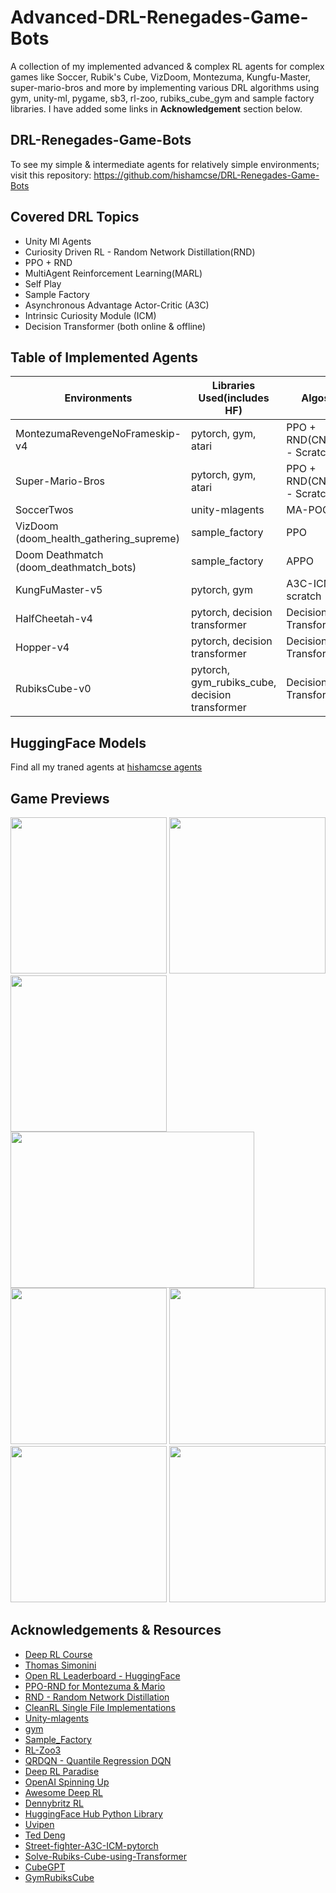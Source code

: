 # Advanced-DRL-Renegades-Game-Bots

A collection of my implemented advanced & complex RL agents for complex games like Soccer, Rubik's Cube, VizDoom, Montezuma, Kungfu-Master, super-mario-bros and more by implementing various DRL algorithms 
using gym, unity-ml, pygame, sb3, rl-zoo, rubiks_cube_gym and sample factory libraries. I have added some links in **Acknowledgement** section below. 

## DRL-Renegades-Game-Bots
To see my simple & intermediate agents for relatively simple environments; visit this repository: https://github.com/hishamcse/DRL-Renegades-Game-Bots

## Covered DRL Topics
  * Unity Ml Agents
  * Curiosity Driven RL - Random Network Distillation(RND)
  * PPO + RND
  * MultiAgent Reinforcement Learning(MARL)
  * Self Play
  * Sample Factory
  * Asynchronous Advantage Actor-Critic (A3C)
  * Intrinsic Curiosity Module (ICM)
  * Decision Transformer (both online & offline)

## Table of Implemented Agents

| **Environments**                       | **Libraries Used(includes HF)**                                       | **Algos**                    | **Kaggle Notebooks** |
|----------------------------------------|-----------------------------------------------------------------------|------------------------------|----------------------|
| MontezumaRevengeNoFrameskip-v4         | pytorch, gym, atari                                                   | PPO + RND(CNN) - Scratch     | [Link](https://www.kaggle.com/code/syedjarullahhisham/drl-extra-personal-unit-5-rnd-montezuma-mario-bros)                     |
| Super-Mario-Bros                       | pytorch, gym, atari                                                   | PPO + RND(CNN) - Scratch     | [Link](https://www.kaggle.com/code/syedjarullahhisham/drl-extra-personal-unit-5-rnd-super-mario-bros)                     |
| SoccerTwos                             | unity-mlagents                                                        | MA-POCA                      | [Link](https://www.kaggle.com/code/syedjarullahhisham/drl-huggingface-unit-7-marl-soccer-2vs2)                     |
| VizDoom (doom_health_gathering_supreme)| sample_factory                                                        | PPO                          | [Link](https://www.kaggle.com/code/syedjarullahhisham/drl-huggingface-unit-8-ii-smpfc-vizdoom-deathmatch)                     |
| Doom Deathmatch (doom_deathmatch_bots) | sample_factory                                                        | APPO                         | [Link](https://www.kaggle.com/code/syedjarullahhisham/drl-huggingface-unit-8-ii-smpfc-vizdoom-deathmatch)                     |
| KungFuMaster-v5                        | pytorch, gym                                                          | A3C-ICM-scratch              | [Link](https://www.kaggle.com/code/syedjarullahhisham/drl-extra-personal-adv-drl-a3c-icm-kungfu-master)
| HalfCheetah-v4                         | pytorch, decision transformer                                         | Decision Transformer         | [Link](https://www.kaggle.com/code/syedjarullahhisham/drl-adv-hf-decisiontransformer-halfcheetah-hopper)
| Hopper-v4                              | pytorch, decision transformer                                         | Decision Transformer         | [Link](https://www.kaggle.com/code/syedjarullahhisham/drl-adv-hf-decisiontransformer-halfcheetah-hopper)
| RubiksCube-v0                          | pytorch, gym_rubiks_cube, decision transformer                        | Decision Transformer         | [Link](https://www.kaggle.com/code/syedjarullahhisham/drl-advanced-decisiontransformer-rubikscube)

## HuggingFace Models
Find all my traned agents at [hishamcse agents](https://huggingface.co/hishamcse)

## Game Previews

<img src="https://www.gymlibrary.dev/_images/montezuma_revenge.gif" height="250"/> <img src="https://media.tenor.com/pKgBbArPChQAAAAC/mario-super.gif" height="250"/> <img src="https://encrypted-tbn0.gstatic.com/images?q=tbn:ANd9GcS1LFs0griZFmQBd1Pw_odjoUN1vdxBY1iz3de2HQFxHMHAlqJA9un1zJRQk8F6LuNjFiM&usqp=CAU" height="250"/> 
  <img src="https://www.gocoder.one/static/unity-ml-agents-soccertwos-b6e8a229df44d79b8d8a559338680026.gif" width="390" height="250"/> <img src="https://www.gymlibrary.dev/_images/kung_fu_master.gif" height="250"/> 
  <img src="https://i.sstatic.net/wgKuG.gif" height="250"/> 
  <img src="https://gymnasium.farama.org/_images/half_cheetah.gif" height="250"/> <img src="https://gymnasium.farama.org/_images/hopper.gif" height="250"/>


## Acknowledgements & Resources
   * [Deep RL Course](https://huggingface.co/learn/deep-rl-course/unit0/introduction)
   * [Thomas Simonini](https://x.com/ThomasSimonini)
   * [Open RL Leaderboard - HuggingFace](https://huggingface.co/spaces/open-rl-leaderboard/leaderboard)
   * [PPO-RND for Montezuma & Mario](https://github.com/alirezakazemipour/PPO-RND/tree/main)
   * [RND - Random Network Distillation](https://medium.com/data-from-the-trenches/curiosity-driven-learning-through-random-network-distillation-488ffd8e5938)
   * [CleanRL Single File Implementations](https://docs.cleanrl.dev/)
   * [Unity-mlagents](https://github.com/Unity-Technologies/ml-agents)
   * [gym](https://www.gymlibrary.dev/index.html)
   * [Sample_Factory](https://www.samplefactory.dev/)
   * [RL-Zoo3](https://stable-baselines3.readthedocs.io/en/master/guide/rl_zoo.html)
   * [QRDQN - Quantile Regression DQN](https://advancedoracademy.medium.com/quantile-regression-dqn-pushing-the-boundaries-of-value-distribution-approximation-in-620af75ec5f3)
   * [Deep RL Paradise](https://github.com/alirezakazemipour/DeepRL-Paradise)
   * [OpenAI Spinning Up](https://spinningup.openai.com/en/latest/)
   * [Awesome Deep RL](https://github.com/kengz/awesome-deep-rl)
   * [Dennybritz RL](https://github.com/dennybritz/reinforcement-learning)
   * [HuggingFace Hub Python Library](https://huggingface.co/docs/huggingface_hub/index)
   * [Uvipen](https://github.com/uvipen)
   * [Ted Deng](https://github.com/tedtedtedtedtedted)
   * [Street-fighter-A3C-ICM-pytorch](https://github.com/uvipen/Street-fighter-A3C-ICM-pytorch)
   * [Solve-Rubiks-Cube-using-Transformer](https://github.com/tedtedtedtedtedted/Solve-Rubiks-Cube-Via-Transformer/tree/main)
   * [CubeGPT](https://github.com/tedtedtedtedtedted/Solve-Rubiks-Cube-Via-Transformer/tree/main/CubeGPT)
   * [GymRubiksCube](https://github.com/mgroling/GymRubiksCube)
